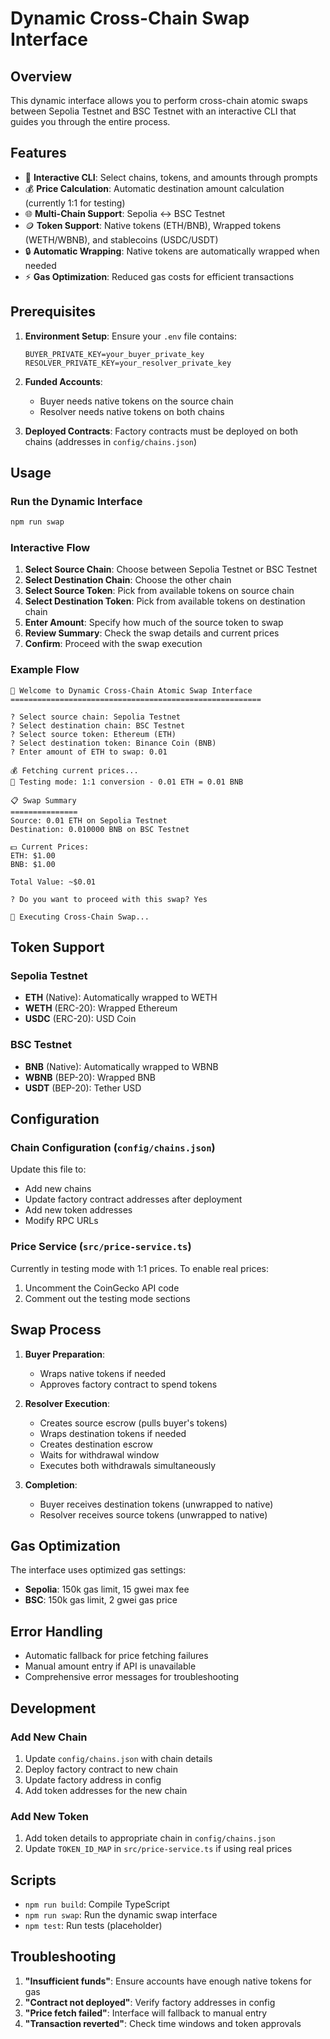 # Dynamic Cross-Chain Swap Interface

## Overview

This dynamic interface allows you to perform cross-chain atomic swaps between Sepolia Testnet and BSC Testnet with an interactive CLI that guides you through the entire process.

## Features

- 🔄 **Interactive CLI**: Select chains, tokens, and amounts through prompts
- 💰 **Price Calculation**: Automatic destination amount calculation (currently 1:1 for testing)
- 🌐 **Multi-Chain Support**: Sepolia ↔ BSC Testnet
- 🪙 **Token Support**: Native tokens (ETH/BNB), Wrapped tokens (WETH/WBNB), and stablecoins (USDC/USDT)
- 🔒 **Automatic Wrapping**: Native tokens are automatically wrapped when needed
- ⚡ **Gas Optimization**: Reduced gas costs for efficient transactions

## Prerequisites

1. **Environment Setup**: Ensure your `.env` file contains:
   ```
   BUYER_PRIVATE_KEY=your_buyer_private_key
   RESOLVER_PRIVATE_KEY=your_resolver_private_key
   ```

2. **Funded Accounts**:
   - Buyer needs native tokens on the source chain
   - Resolver needs native tokens on both chains

3. **Deployed Contracts**: Factory contracts must be deployed on both chains (addresses in `config/chains.json`)

## Usage

### Run the Dynamic Interface

```bash
npm run swap
```

### Interactive Flow

1. **Select Source Chain**: Choose between Sepolia Testnet or BSC Testnet
2. **Select Destination Chain**: Choose the other chain
3. **Select Source Token**: Pick from available tokens on source chain
4. **Select Destination Token**: Pick from available tokens on destination chain
5. **Enter Amount**: Specify how much of the source token to swap
6. **Review Summary**: Check the swap details and current prices
7. **Confirm**: Proceed with the swap execution

### Example Flow

```
🚀 Welcome to Dynamic Cross-Chain Atomic Swap Interface
========================================================

? Select source chain: Sepolia Testnet
? Select destination chain: BSC Testnet
? Select source token: Ethereum (ETH)
? Select destination token: Binance Coin (BNB)
? Enter amount of ETH to swap: 0.01

💰 Fetching current prices...
💱 Testing mode: 1:1 conversion - 0.01 ETH = 0.01 BNB

📋 Swap Summary
===============
Source: 0.01 ETH on Sepolia Testnet
Destination: 0.010000 BNB on BSC Testnet

💵 Current Prices:
ETH: $1.00
BNB: $1.00

Total Value: ~$0.01

? Do you want to proceed with this swap? Yes

🔄 Executing Cross-Chain Swap...
```

## Token Support

### Sepolia Testnet
- **ETH** (Native): Automatically wrapped to WETH
- **WETH** (ERC-20): Wrapped Ethereum
- **USDC** (ERC-20): USD Coin

### BSC Testnet
- **BNB** (Native): Automatically wrapped to WBNB
- **WBNB** (BEP-20): Wrapped BNB
- **USDT** (BEP-20): Tether USD

## Configuration

### Chain Configuration (`config/chains.json`)

Update this file to:
- Add new chains
- Update factory contract addresses after deployment
- Add new token addresses
- Modify RPC URLs

### Price Service (`src/price-service.ts`)

Currently in testing mode with 1:1 prices. To enable real prices:
1. Uncomment the CoinGecko API code
2. Comment out the testing mode sections

## Swap Process

1. **Buyer Preparation**:
   - Wraps native tokens if needed
   - Approves factory contract to spend tokens

2. **Resolver Execution**:
   - Creates source escrow (pulls buyer's tokens)
   - Wraps destination tokens if needed
   - Creates destination escrow
   - Waits for withdrawal window
   - Executes both withdrawals simultaneously

3. **Completion**:
   - Buyer receives destination tokens (unwrapped to native)
   - Resolver receives source tokens (unwrapped to native)

## Gas Optimization

The interface uses optimized gas settings:
- **Sepolia**: 150k gas limit, 15 gwei max fee
- **BSC**: 150k gas limit, 2 gwei gas price

## Error Handling

- Automatic fallback for price fetching failures
- Manual amount entry if API is unavailable
- Comprehensive error messages for troubleshooting

## Development

### Add New Chain

1. Update `config/chains.json` with chain details
2. Deploy factory contract to new chain
3. Update factory address in config
4. Add token addresses for the new chain

### Add New Token

1. Add token details to appropriate chain in `config/chains.json`
2. Update `TOKEN_ID_MAP` in `src/price-service.ts` if using real prices

## Scripts

- `npm run build`: Compile TypeScript
- `npm run swap`: Run the dynamic swap interface
- `npm test`: Run tests (placeholder)

## Troubleshooting

1. **"Insufficient funds"**: Ensure accounts have enough native tokens for gas
2. **"Contract not deployed"**: Verify factory addresses in config
3. **"Price fetch failed"**: Interface will fallback to manual entry
4. **"Transaction reverted"**: Check time windows and token approvals 